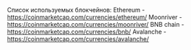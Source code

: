 Список используемых блокчейнов:
Ethereum - https://coinmarketcap.com/currencies/ethereum/
Moonriver - https://coinmarketcap.com/currencies/moonriver/
BNB chain - https://coinmarketcap.com/currencies/bnb/
Avalanche - https://coinmarketcap.com/currencies/avalanche/